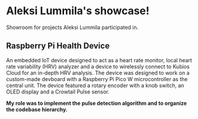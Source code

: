 # Aleksi Lummila's showcase!
Showroom for projects Aleksi Lummila participated in.

## Raspberry Pi Health Device
An embedded IoT device designed to act as a heart rate monitor, local heart rate variability (HRV) analyzer and a device to wirelessly connect to Kubios Cloud for an in-depth HRV analysis.
The device was designed to work on a custom-made devboard with a Raspberry Pi Pico W microcontroller as the central unit. The device featured a rotary encoder with a knob switch, an OLED display and a Crowtail Pulse sensor.

**My role was to implement the pulse detection algorithm and to organize the codebase hierarchy.**
